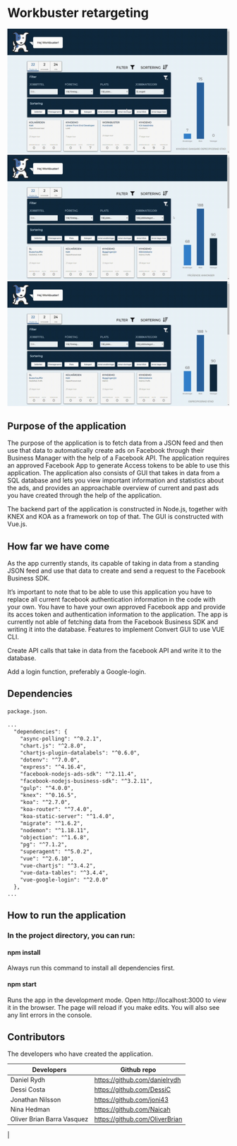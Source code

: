 # Workbuster retargeting

![Alt text](gif/ads.gif?raw=true "Ads")
![Alt text](gif/sort.gif?raw=true "Sort")
![Alt text](gif/filter.gif?raw=true "Filter")


## Purpose of the application

The purpose of the application is to fetch data from a JSON feed and then use that data to automatically create ads on Facebook through their Business Manager with the help of a Facebook API. The application requires an approved Facebook App to generate Access tokens to be able to use this application. The application also consists of GUI that takes in data from a SQL database and lets you view important information and statistics about the ads, and provides an approachable overview of current and past ads you have created through the help of the application.

The backend part of the application is constructed in Node.js, together with KNEX and KOA as a framework on top of that. The GUI is constructed with Vue.js.

## How far we have come

As the app currently stands, its capable of taking in data from a standing JSON feed and use that data to create and send a request to the Facebook Business SDK.

It’s important to note that to be able to use this application you have to replace all current facebook authentication information in the code with your own. You have to have your own approved Facebook app and provide its acces token and authentication information to the application. The app is currently not able of fetching data from the Facebook Business SDK and writing it into the database.
Features to implement
Convert GUI to use VUE CLI.

Create API calls that take in data from the facebook API and write it to the database.

Add a login function, preferably a Google-login.

## Dependencies

`package.json`.

    ...
      "dependencies": {
        "async-polling": "^0.2.1",
        "chart.js": "^2.8.0",
        "chartjs-plugin-datalabels": "^0.6.0",
        "dotenv": "^7.0.0",
        "express": "^4.16.4",
        "facebook-nodejs-ads-sdk": "^2.11.4",
        "facebook-nodejs-business-sdk": "^3.2.11",
        "gulp": "^4.0.0",
        "knex": "^0.16.5",
        "koa": "^2.7.0",
        "koa-router": "^7.4.0",
        "koa-static-server": "^1.4.0",
        "migrate": "^1.6.2",
        "nodemon": "^1.18.11",
        "objection": "^1.6.8",
        "pg": "^7.1.2",
        "superagent": "^5.0.2",
        "vue": "^2.6.10",
        "vue-chartjs": "^3.4.2",
        "vue-data-tables": "^3.4.4",
        "vue-google-login": "^2.0.0"
      },
    ...

## How to run the application

### In the project directory, you can run:

#### npm install

Always run this command to install all dependencies first.

#### npm start

Runs the app in the development mode.
Open http://localhost:3000 to view it in the browser.
The page will reload if you make edits.
You will also see any lint errors in the console.

## Contributors
The developers who have created the application.

| Developers  | Github repo |
| ------------- | ------------- |
| Daniel Rydh  | https://github.com/danielrydh  |
| Dessi Costa  | https://github.com/DessiC  |
| Jonathan Nilsson  | https://github.com/joni43  |
| Nina Hedman  | https://github.com/Naicah|
| Oliver Brian Barra Vasquez  | https://github.com/OliverBrian  |
|
